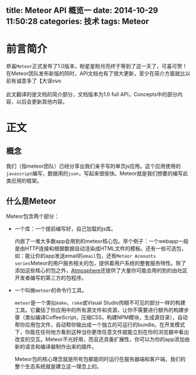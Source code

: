 title: Meteor API 概览一
date: 2014-10-29 11:50:28
categories: 技术
tags: Meteor
---

前言简介
============
恭喜`Meteor`正式发布了1.0版本，盼星星盼月亮终于等到了这一天了，可喜可贺！在Meteor团队发布新版的同时，API文档也有了很大更新，至少在简介方面就比以前有诚意多了【大误ಠ౪ಠ

此文翻译的是文档的简介部分，文档版本为1.0 full API，Concepts中的部分内容，以后会更新其他内容。

正文
===========

概念
----------
我们（指meteor团队）已经分享出我们亲手写的单页js应用。这个应用使用的`javascript`编写，数据用的`json`，写起来很愉快。Meteor就是我们想要的编写此类应用的框架。

什么是Meteor
--------
Meteor包含两个部分：
* 一个库：一个提前编写好，自己加载的js库。
	
	内嵌了一堆大多数app会用到的meteor核心包。举个例子：一个webapp一般是由HTTP连接和根据数据自动渲染成HTML文件的模板。还有一些可选包，如：能让你的app发送email的`email`包，还有`Meteor Acoounts series`Meteor的用户服务相关的包，提供着用户系统的整套服务特性。除了添加这些核心的包之外，[Atmosphere](https://atmospherejs.com/)还提供了大量你可能会用的到的由社区开发者编写的第三方的包程序。
* 一个叫做`meteor`的命令行工具。

	`meteor`是一个类似`make`，`rake`或Visual Studio肉眼不可见的部分一样的构建工具。它囊括了你应用中的所有源文件和资源，让你不需要进行额外的构建步骤（类似编译CoffeeScript，压缩CSS，构建NPM模块，生成源目录），自动帮你应用包文件，自动帮你输出成一个独立的可运行的bundle。在开发模式下，你能在任何地方看到这种当你更改任意文件就能立刻在你的浏览器中看出改变的交互。Meteor不光好用，而且还具备扩展性，你可以为你的app添加由新的语言和编译器制作出来的插件。

	Meteor包的核心理念就是所有包都能同时运行在服务器端和客户端，我们的整个生态系统就是建立这一理念上的。
